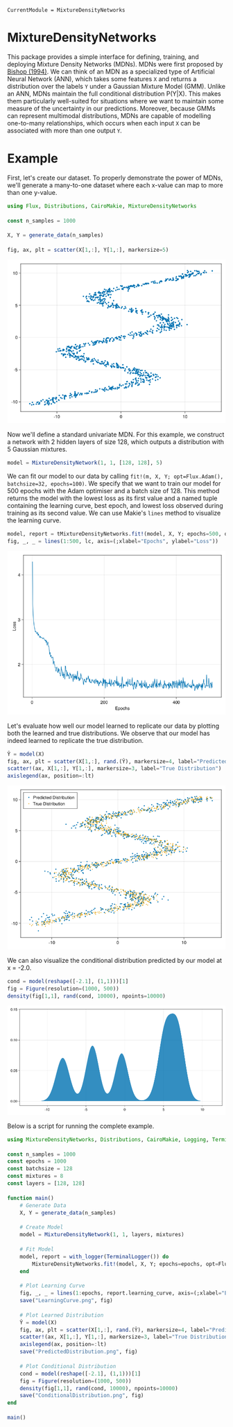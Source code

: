 ```@meta
CurrentModule = MixtureDensityNetworks
```

# MixtureDensityNetworks

This package provides a simple interface for defining, training, and deploying Mixture Density Networks (MDNs). MDNs were first proposed by [Bishop (1994)](https://publications.aston.ac.uk/id/eprint/373/1/NCRG_94_004.pdf). We can think of an MDN as a specialized type of Artificial Neural Network (ANN), which takes some features `X` and returns a distribution over the labels `Y` under a Gaussian Mixture Model (GMM). Unlike an ANN, MDNs maintain the full conditional distribution P(Y|X). This makes them particularly well-suited for situations where we want to maintain some measure of the uncertainty in our predictions. Moreover, because GMMs can represent multimodal distributions, MDNs are capable of modelling one-to-many relationships, which occurs when each input `X` can be associated with more than one output `Y`. 

# Example

First, let's create our dataset. To properly demonstrate the power of MDNs, we'll generate a many-to-one dataset where each x-value can map to more than one y-value.
```julia
using Flux, Distributions, CairoMakie, MixtureDensityNetworks

const n_samples = 1000

X, Y = generate_data(n_samples)

fig, ax, plt = scatter(X[1,:], Y[1,:], markersize=5)
```

![](figures/Data.png)

Now we'll define a standard univariate MDN. For this example, we construct a network with 2 hidden layers of size 128, which outputs a distribution
with 5 Gaussian mixtures.
```julia
model = MixtureDensityNetwork(1, 1, [128, 128], 5)
```

We can fit our model to our data by calling `fit!(m, X, Y; opt=Flux.Adam(), batchsize=32, epochs=100)`. We specify that we want to train our model for
500 epochs with the Adam optimiser and a batch size of 128. This method returns the model with the lowest loss as its first value and a named tuple 
containing the learning curve, best epoch, and lowest loss observed during training as its second value. We can use Makie's `lines` method to visualize
the learning curve.
```julia
model, report = tMixtureDensityNetworks.fit!(model, X, Y; epochs=500, opt=Flux.Adam(1e-3), batchsize=128)
fig, _, _ = lines(1:500, lc, axis=(;xlabel="Epochs", ylabel="Loss"))
```

![](figures/LearningCurve.png)

Let's evaluate how well our model learned to replicate our data by plotting both the learned and true distributions. We observe that our model
has indeed learned to replicate the true distribution.
```julia
Ŷ = model(X)
fig, ax, plt = scatter(X[1,:], rand.(Ŷ), markersize=4, label="Predicted Distribution")
scatter!(ax, X[1,:], Y[1,:], markersize=3, label="True Distribution")
axislegend(ax, position=:lt)
```

![](figures/PredictedDistribution.png)

We can also visualize the conditional distribution predicted by our model at x = -2.0.
```julia
cond = model(reshape([-2.1], (1,1)))[1]
fig = Figure(resolution=(1000, 500))
density(fig[1,1], rand(cond, 10000), npoints=10000)
```

![](figures/ConditionalDistribution.png)

Below is a script for running the complete example.
```julia
using MixtureDensityNetworks, Distributions, CairoMakie, Logging, TerminalLoggers

const n_samples = 1000
const epochs = 1000
const batchsize = 128
const mixtures = 8
const layers = [128, 128]

function main()
    # Generate Data
    X, Y = generate_data(n_samples)

    # Create Model
    model = MixtureDensityNetwork(1, 1, layers, mixtures)

    # Fit Model
    model, report = with_logger(TerminalLogger()) do 
        MixtureDensityNetworks.fit!(model, X, Y; epochs=epochs, opt=Flux.Adam(1e-3), batchsize=batchsize)
    end

    # Plot Learning Curve
    fig, _, _ = lines(1:epochs, report.learning_curve, axis=(;xlabel="Epochs", ylabel="Loss"))
    save("LearningCurve.png", fig)

    # Plot Learned Distribution
    Ŷ = model(X)
    fig, ax, plt = scatter(X[1,:], rand.(Ŷ), markersize=4, label="Predicted Distribution")
    scatter!(ax, X[1,:], Y[1,:], markersize=3, label="True Distribution")
    axislegend(ax, position=:lt)
    save("PredictedDistribution.png", fig)

    # Plot Conditional Distribution
    cond = model(reshape([-2.1], (1,1)))[1]
    fig = Figure(resolution=(1000, 500))
    density(fig[1,1], rand(cond, 10000), npoints=10000)
    save("ConditionalDistribution.png", fig)
end

main()
```